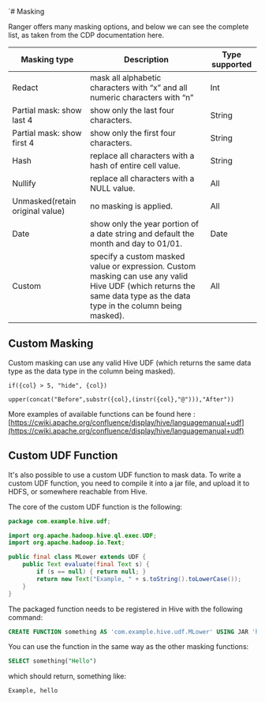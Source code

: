 `# Masking

Ranger offers many masking options, and below we can see the complete list, as taken from the CDP documentation here.

| Masking type      | Description | Type supported |
| ----------------- | ----------- |----------------|
|Redact | mask all alphabetic characters with “x” and all numeric characters with “n”| Int|
| Partial mask: show last 4   | show only the last four characters.  | String       |
| Partial mask: show first 4  |show only the first four characters. | String        |
| Hash |  replace all characters with a hash of entire cell value.  | String|
| Nullify|replace all characters with a NULL value.|All|
|Unmasked(retain original value)| no masking is applied.|All|
|Date|show only the year portion of a date string and default the month and day to 01/01.|Date|
|Custom|specify a custom masked value or expression. Custom masking can use any valid Hive UDF (which returns the same data type as the data type in the column being masked).|All|
## Custom Masking
Custom masking can use any valid Hive UDF (which returns the same data type as the data type in the column being masked).

```
if({col} > 5, "hide", {col})
````
```
upper(concat("Before",substr({col},(instr({col},"@"))),"After"))
```
More examples of available functions can be found here : [https://cwiki.apache.org/confluence/display/hive/languagemanual+udf](https://cwiki.apache.org/confluence/display/hive/languagemanual+udf)
## Custom UDF Function
It's also possible to use a custom UDF function to mask data.
To write a custom UDF function, you need to compile it into a jar file, and upload it to HDFS, or somewhere reachable from Hive.

The core of the custom UDF function is the following:

```java
package com.example.hive.udf;

import org.apache.hadoop.hive.ql.exec.UDF;
import org.apache.hadoop.io.Text;

public final class MLower extends UDF {
    public Text evaluate(final Text s) {
        if (s == null) { return null; }
        return new Text("Example, " + s.toString().toLowerCase());
    }
}

```

The packaged function needs to be registered in Hive with the following command:

```sql
CREATE FUNCTION something AS 'com.example.hive.udf.MLower' USING JAR 'hdfs:///udfTest-1.0-SNAPSHOT-jar-with-dependencies.jar'
```
You can use the function in the same way as the other masking functions:
```sql
SELECT something("Hello")
```
which should return, something like:
```
Example, hello
```







